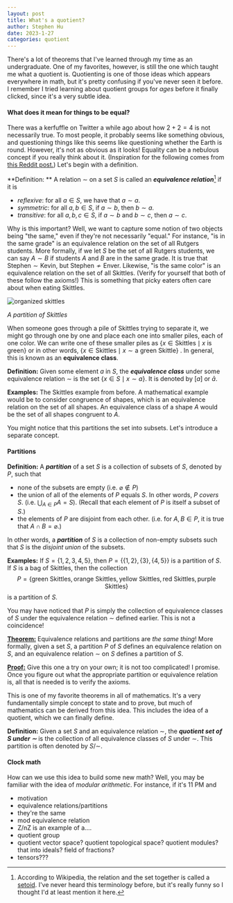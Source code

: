 ```yaml
---
layout: post
title: What's a quotient?
author: Stephen Hu
date: 2023-1-27
categories: quotient
---
```


There's a lot of theorems that I've learned through my time as an undergraduate. One of my favorites, however, is still the one which taught me what a quotient is. Quotienting is one of those ideas which appears everywhere in math, but it's pretty confusing if you've never seen it before. I remember I tried learning about quotient groups for *ages* before it finally clicked, since it's a very subtle idea. 

####	What does it mean for things to be equal?

There was a kerfuffle on Twitter a while ago about how $2+2=4$ is not necessarily true. To most people, it probably seems like something obvious, and questioning things like this seems like questioning whether the Earth is round. However, it's not as obvious as it looks! Equality can be a nebulous concept if you really think about it. (Inspiration for the following comes from [this Reddit post.](https://www.reddit.com/r/learnmath/comments/1v4ktu/comment/ceoq3r1/?context=3)) Let's begin with a definition. 

**Definition: ** A relation $\sim$ on a set $S$ is called an ***equivalence relation***[^1] if it is 

- *reflexive*: for all $a\in S$, we have that $a\sim a$. 
- *symmetric*: for all $a,b\in S$, if $a\sim b$, then $b\sim a$. 
- *transitive*: for all $a,b,c\in S$, if $a\sim b$ and $b\sim c$, then $a\sim c$. 

Why is this important? Well, we want to capture some notion of two objects being "the same," even if they're not necessarily "equal." For instance, "is in the same grade" is an equivalence relation on the set of all Rutgers students. More formally, if we let $S$ be the set of all Rutgers students, we can say $A\sim B$ if students $A$ and $B$ are in the same grade. It is true that $\text{Stephen}\sim\text{Kevin}$, but $\text{Stephen}\not\sim\text{Enver}$.  Likewise, "is the same color" is an equivalence relation on the set of all Skittles. (Verify for yourself that both of these follow the axioms!) This is something that picky eaters often care about when eating Skittles. 

![organized skittles](https://i.redd.it/09e4dt426um51.jpg)

*A partition of Skittles*

When someone goes through a pile of Skittles trying to separate it, we might go through one by one and place each one into smaller piles, each of one color. We can write one of these smaller piles as $\lbrace x\in\text{Skittles}\mid x\text{ is green} \rbrace$ or in other words, $\lbrace x\in\text{Skittles}\mid x\sim\text{a green Skittle} \rbrace$ . In general, this is known as an **equivalence class**. 

**Definition:** Given some element $a$ in $S$, the ***equivalence class*** under some equivalence relation $\sim$ is the set $\lbrace x\in S\mid x\sim a \rbrace$. It is denoted by $[a]$ or $\bar{a}$. 

**Examples:** The Skittles example from before. A mathematical example would be to consider congruence of shapes, which is an equivalence relation on the set of all shapes. An equivalence class of a shape $A$ would be the set of all shapes congruent to $A$. 

You might notice that this partitions the set into subsets. Let's introduce a separate concept. 

#### Partitions

**Definition:** A ***partition*** of a set $S$ is a collection of subsets of $S$, denoted by $P$, such that 

- none of the subsets are empty (i.e. $\varnothing\not\in P$)
- the union of all of the elements of $P$ equals $S$. In other words, $P$ *covers* $S$.  (i.e. $\bigcup_{A\in P}A=S$). (Recall that each element of $P$ is itself a subset of $S$.) 
- the elements of $P$ are disjoint from each other. (i.e. for $A,B\in P$, it is true that $A\cap B=\varnothing$.)

In other words, a ***partition*** of $S$ is a collection of non-empty subsets such that $S$ is the *disjoint union* of the subsets. 

**Examples:** If $S=\lbrace 1,2,3,4,5\rbrace$, then $P=\lbrace\lbrace 1,2 \rbrace,\lbrace 3 \rbrace,\lbrace 4,5 \rbrace\rbrace$ is a partition of $S$. If $S$ is a bag of Skittles, then the collection $$P=\lbrace\text{green Skittles}, \text{orange Skittles}, \text{yellow Skittles}, \text{red Skittles}, \text{purple Skittles}\rbrace$$ is a partition of $S$. 

You may have noticed that $P$ is simply the collection of equivalence classes of $S$ under the equivalence relation $\sim$ defined earlier. This is not a coincidence! 

**<u>Theorem:</u>** Equivalence relations and partitions are *the same thing*! More formally, given a set $S$, a partition $P$ of $S$ defines an equivalence relation on $S$, and an equivalence relation $\sim$ on $S$ defines a partition of $S$. 

**<u>Proof:</u>** Give this one a try on your own; it is not too complicated! I promise. Once you figure out what the appropriate partition or equivalence relation is, all that is needed is to verify the axioms. 

This is one of my favorite theorems in all of mathematics. It's a very fundamentally simple concept to state and to prove, but much of mathematics can be derived from this idea. This includes the idea of a quotient, which we can finally define. 

**Definition:** Given a set $S$ and an equivalence relation $\sim$, the ***quotient set of $S$ under $\sim$*** is the collection of all equivalence classes of $S$ under $\sim$. This partition is often denoted by $S/{\sim}$. 

#### Clock math

How can we use this idea to build some new math? Well, you may be familiar with the idea of *modular arithmetic*. For instance, if it's 11 PM and 

- motivation
- equivalence relations/partitions
- they're the same
- mod equivalence relation
- Z/nZ is an example of a....
- quotient group
- quotient vector space? quotient topological space? quotient modules? that into ideals? field of fractions?
- tensors???




[^1]: According to Wikipedia, the relation and the set together is called a [setoid](https://en.wikipedia.org/wiki/Setoid). I've never heard this terminology before, but it's really funny so I thought I'd at least mention it here. 